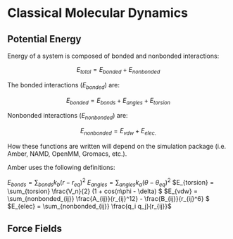 # Classical Molecular Dynamics 

## Potential Energy

Energy of a system is composed of bonded and nonbonded interactions:

$$
E _{total} = E_{bonded} + E_{nonbonded} 
$$

The bonded interactions ($E_{bonded}$) are:

$$
E_{bonded} = E_{bonds} + E_{angles} + E_{torsion}
$$

Nonbonded interactions ($E_{nonbonded}$) are:

$$
E_{nonbonded} = E_{vdw} + E_{elec.}
$$

How these functions are written will depend on the simulation package (i.e. Amber, NAMD, OpenMM, Gromacs, etc.). 

Amber uses the following definitions:

$E_{bonds} = \sum_{bonds} k_b (r - r_{eq})^2$
$E_{angles} = \sum_{angles} k_{a} (\theta - \theta_{eq})^2$
$E_{torsion} = \sum_{torsion} \frac{V_n}{2} (1 + cos(n\phi - \delta) $
$E_{vdw} = \sum_{nonbonded_{ij}} \frac{A_{ij}}{r_{ij}^12} - \frac{B_{ij}}{r_{ij}^6} $
$E_{elec} = \sum_{nonbonded_{ij}} \frac{q_i q_j}{r_{ij}}$



## Force Fields


```python

```


```python

```
